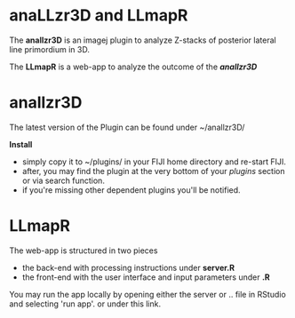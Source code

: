 # anaLLzr3D and LLmapR

The **anallzr3D** is an imagej plugin to analyze Z-stacks of posterior lateral line primordium in 3D.

The **LLmapR** is a web-app to analyze the outcome of the ***anallzr3D***

# anallzr3D

The latest version of the Plugin can be found under ~/anallzr3D/

**Install**
* simply copy it to ~/plugins/ in your FIJI home directory and re-start FIJI. 
* after, you may find the plugin at the very bottom of your _plugins_ section or via search function.
* if you're missing other dependent plugins you'll be notified.  

# LLmapR

The web-app is structured in two pieces
* the back-end with processing instructions under **server.R**
* the front-end with the user interface and input parameters under **.R**

You may run the app locally by opening either the server or .. file in RStudio and selecting 'run app'. or under this link.
